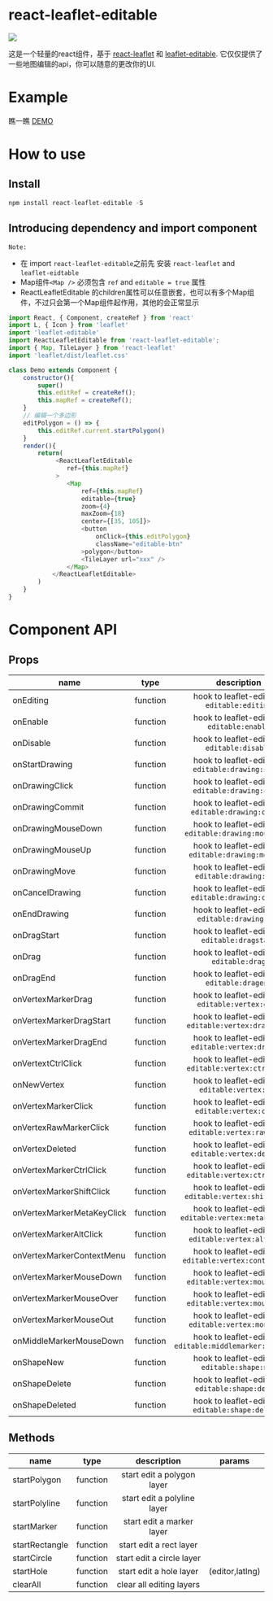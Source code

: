 # react-leaflet-editable
[![](https://img.shields.io/npm/v/react-leaflet-editable.svg)](https://www.npmjs.com/package/react-leaflet-editable)

这是一个轻量的react组件，基于 [react-leaflet](https://github.com/PaulLeCam/react-leaflet) 和 [leaflet-editable](https://github.com/Leaflet/Leaflet.Editable/). 它仅仅提供了一些地图编辑的api，你可以随意的更改你的UI.
# Example
瞧一瞧 [DEMO](https://zjfcool.github.io/react-leaflet-editable/examples/dist)
# How to use
## Install
```javascript
npm install react-leaflet-editable -S
```
## Introducing dependency and import component
```Note: ```
- 在 import ```react-leaflet-editable```之前先 安装 ```react-leaflet``` and  ```leaflet-eidtable``` 
- Map组件```<Map />``` 必须包含 ```ref``` and ```editable = true``` 属性
- ReactLeafletEditable 的children属性可以任意嵌套，也可以有多个Map组件，不过只会第一个Map组件起作用，其他的会正常显示

```javascript
import React, { Component, createRef } from 'react'
import L, { Icon } from 'leaflet'
import 'leaflet-editable'
import ReactLeafletEditable from 'react-leaflet-editable';
import { Map, TileLayer } from 'react-leaflet'
import 'leaflet/dist/leaflet.css'

class Demo extends Component {
    constructor(){
        super()
        this.editRef = createRef();
        this.mapRef = createRef();
    }
    // 编辑一个多边形
    editPolygon = () => {
        this.editRef.current.startPolygon()
    }
    render(){
        return(
             <ReactLeafletEditable
                ref={this.mapRef}
             >
                <Map
                    ref={this.mapRef}
                    editable={true}
                    zoom={4}
                    maxZoom={18}
                    center={[35, 105]}>
                    <button
                        onClick={this.editPolygon}
                        className="editable-btn"
                    >polygon</button>
                    <TileLayer url="xxx" />
                </Map>
            </ReactLeafletEditable>
        )
    }
}
```
# Component API
Props
-

| name       | type      | description     | params |
| ---------- | :-----------: | :-----------: | :-----------: |
|onEditing | function |hook to leaflet-editable ```editable:editing``` |(e,map)|
|onEnable | function |hook to leaflet-editable ```editable:enable``` |(e,map)|
|onDisable | function |hook to leaflet-editable ```editable:disable``` |(e,map)|
|onStartDrawing | function |hook to leaflet-editable ```editable:drawing:start``` |(e,map)|
|onDrawingClick | function |hook to leaflet-editable ```editable:drawing:click``` |(e,map)|
|onDrawingCommit | function |hook to leaflet-editable ```editable:drawing:commit``` |(e,map)|
|onDrawingMouseDown | function |hook to leaflet-editable ```editable:drawing:mousedown``` |(e,map)|
|onDrawingMouseUp | function |hook to leaflet-editable ```editable:drawing:mouseup``` |(e,map)|
|onDrawingMove | function |hook to leaflet-editable ```editable:drawing:move``` |(e,map)|
|onCancelDrawing | function |hook to leaflet-editable ```editable:drawing:cancel``` |(e,map)|
|onEndDrawing | function |hook to leaflet-editable ```editable:drawing:end``` |(e,map)|
|onDragStart | function |hook to leaflet-editable ```editable:dragstart``` |(e,map)|
|onDrag | function |hook to leaflet-editable ```editable:drag``` |(e,map)|
|onDragEnd | function |hook to leaflet-editable ```editable:dragend``` |(e,map)|
|onVertexMarkerDrag | function |hook to leaflet-editable ```editable:vertex:drag``` |(e,map)|
|onVertexMarkerDragStart | function |hook to leaflet-editable ```editable:vertex:dragstart``` |(e,map)|
|onVertexMarkerDragEnd | function |hook to leaflet-editable ```editable:vertex:dragend``` |(e,map)|
|onVertextCtrlClick | function |hook to leaflet-editable ```editable:vertex:ctrlclick``` |(e,map)|
|onNewVertex | function |hook to leaflet-editable ```editable:vertex:new``` |(e,map)|
|onVertexMarkerClick | function |hook to leaflet-editable ```editable:vertex:click``` |(e,map)|
|onVertexRawMarkerClick | function |hook to leaflet-editable ```editable:vertex:rawclick``` |(e,map)|
|onVertexDeleted | function |hook to leaflet-editable ```editable:vertex:deleted``` |(e,map)|
|onVertexMarkerCtrlClick | function |hook to leaflet-editable ```editable:vertex:ctrlclick``` |(e,map)|
|onVertexMarkerShiftClick | function |hook to leaflet-editable ```editable:vertex:shiftclick``` |(e,map)|
onVertexMarkerMetaKeyClick | function |hook to leaflet-editable ```editable:vertex:metakeyclick``` |(e,map)|
|onVertexMarkerAltClick | function |hook to leaflet-editable ```editable:vertex:altclick``` |(e,map)|
|onVertexMarkerContextMenu | function |hook to leaflet-editable ```editable:vertex:contextmenu``` |(e,map)|
|onVertexMarkerMouseDown | function |hook to leaflet-editable ```editable:vertex:mousedown``` |(e,map)|
|onVertexMarkerMouseOver | function |hook to leaflet-editable ```editable:vertex:mouseover``` |(e,map)|
|onVertexMarkerMouseOut | function |hook to leaflet-editable ```editable:vertex:mouseout``` |(e,map)|
|onMiddleMarkerMouseDown | function |hook to leaflet-editable ```editable:middlemarker:mousedown```|(e,map)|
|onShapeNew | function |hook to leaflet-editable ```editable:shape:new```|(e,map)|
|onShapeDelete | function |hook to leaflet-editable ```editable:shape:delete```|(e,map)|
|onShapeDeleted | function |hook to leaflet-editable ```editable:shape:deleted```|(e,map)|

Methods
-

| name       | type      | description     | params|
| ---------- | :-----------: | :-----------: | :-----------: |
| startPolygon | function | start edit a polygon layer ||
| startPolyline | function | start edit a polyline layer ||
| startMarker | function | start edit a marker layer ||
| startRectangle | function | start edit a rect layer ||
| startCircle | function | start edit a circle layer ||
| startHole | function | start edit a hole layer |(editor,latlng)|
| clearAll | function | clear all editing layers ||